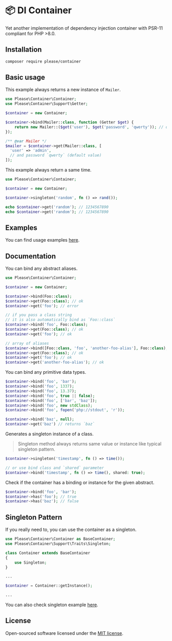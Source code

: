 # 📦 DI Container

Yet another implementation of dependency injection container with PSR-11 compliant for PHP >8.0.

## Installation

```bash
composer require please/container
```

## Basic usage

This example always returns a new instance of `Mailer`.

```php
use Please\Container\Container;
use Please\Container\Support\Getter;

$container = new Container;

$container->bind(Mailer::class, function (Getter $get) {
    return new Mailer::($get('user'), $get('password', 'qwerty')); // qwerty - default value
});

/** @var Mailer */
$mailer = $container->get(Mailer::class, [
  'user' => 'admin',
  // and password `qwerty` (default value)
]);
```

This example always return a same time.

```php
use Please\Container\Container;

$container = new Container;

$container->singleton('random', fn () => rand());

echo $container->get('random'); // 1234567890
echo $container->get('random'); // 1234567890
```

## Examples

You can find usage examples [here](/examples).

## Documentation

You can bind any abstract aliases.

```php
use Please\Container\Container;

$container = new Container;

$container->bind(Foo::class);
$container->get(Foo::class); // ok
$container->get('foo'); // error

// if you pass a class string
// it is also automatically bind as `Foo::class`
$container->bind('foo', Foo::class);
$container->get(Foo::class); // ok
$container->get('foo'); // ok

// array of aliases
$container->bind([Foo::class, 'foo', 'another-foo-alias'], Foo::class);
$container->get(Foo::class); // ok
$container->get('foo'); // ok
$container->get('another-foo-alias'); // ok
```

You can bind any primitive data types.

```php
$container->bind('foo', 'bar');
$container->bind('foo', 1337);
$container->bind('foo', 13.37);
$container->bind('foo', true || false);
$container->bind('foo', ['bar', 'baz']);
$container->bind('foo', new stdClass);
$container->bind('foo', fopen('php://stdout', 'r'));

$container->bind('baz', null);
$container->get('baz') // returns `baz`
```

Generates a singleton instance of a class.

> Singleton method always returns same value or instance like typical singleton pattern.

```php
$container->singleton('timestamp', fn () => time());

// or use bind class and `shared` parameter
$container->bind('timestamp', fn () => time(), shared: true);
```

Check if the container has a binding or instance for the given abstract.

```php
$container->bind('foo', 'bar');
$container->has('foo'); // true
$container->has('baz'); // false
```

## Singleton Pattern

If you really need to, you can use the container as a singleton.

```php
use Please\Container\Container as BaseContainer;
use Please\Container\Support\Traits\Singleton;

class Container extends BaseContainer
{
    use Singleton;
}

...

$container = Container::getInstance();

...
```

You can also check singleton example [here](/examples/singleton.php).

## License
Open-sourced software licensed under the [MIT license](https://opensource.org/license/mit/).